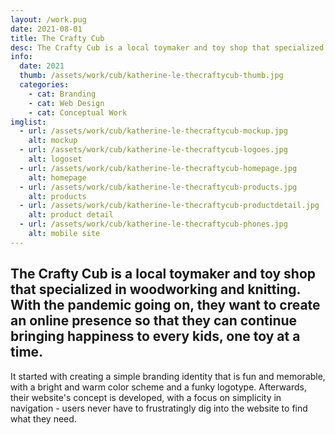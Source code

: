 ```yaml
---
layout: /work.pug
date: 2021-08-01
title: The Crafty Cub
desc: The Crafty Cub is a local toymaker and toy shop that specialized in woodworking and knitting. With the pandemic going on, they want to create an online presence so that they can continue bringing happiness to every kids, one toy at a time.
info:
  date: 2021
  thumb: /assets/work/cub/katherine-le-thecraftycub-thumb.jpg
  categories:
    - cat: Branding
    - cat: Web Design
    - cat: Conceptual Work
imglist:
  - url: /assets/work/cub/katherine-le-thecraftycub-mockup.jpg
    alt: mockup
  - url: /assets/work/cub/katherine-le-thecraftycub-logoes.jpg
    alt: logoset
  - url: /assets/work/cub/katherine-le-thecraftycub-homepage.jpg
    alt: homepage
  - url: /assets/work/cub/katherine-le-thecraftycub-products.jpg
    alt: products
  - url: /assets/work/cub/katherine-le-thecraftycub-productdetail.jpg
    alt: product detail
  - url: /assets/work/cub/katherine-le-thecraftycub-phones.jpg
    alt: mobile site
---
```

## The Crafty Cub is a local toymaker and toy shop that specialized in woodworking and knitting. With the pandemic going on, they want to create an online presence so that they can continue bringing happiness to every kids, one toy at a time.

It started with creating a simple branding identity that is fun and memorable, with a bright and warm color scheme and a funky logotype. Afterwards, their website's concept is developed, with a focus on simplicity in navigation - users never have to frustratingly dig into the website to find what they need.